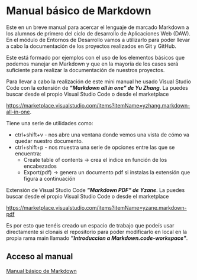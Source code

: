 # Manual básico de Markdown
Este en un breve manual para acercar el lenguaje de marcado Markdown a los alumnos de primero del ciclo de desarrollo de Aplicaciones Web (DAW).
En el módulo de Entornos de Desarrollo vamos a utilizarlo para poder llevar a cabo la documentación de los proyectos realizados en Git y GitHub.

Este está formado por ejemplos con el uso de los elementos básicos que podemos manejar en Markdown y que en la mayoría de los casos será suficiente para realizar la documentación de nuestros proyectos.

Para llevar a cabo la realización de este mini manual he usado Visual Studio Code con la extensión de ***"Markdown all in one" de Yu Zhang***. La puedes buscar desde el propio Visual Studio Code o desde el marketplace

https://marketplace.visualstudio.com/items?itemName=yzhang.markdown-all-in-one.

Tiene una serie de utilidades como:
* ctrl+shift+v - nos abre una ventana donde vemos una vista de cómo va quedar nuestro documento.
* ctrl+shift+p - nos muestra una serie de opciones entre las que se encuentra:
  * Create table of contents -> crea el índice en función de los encabezados
  * Export(pdf) -> genera un documento pdf si instalas la extensión que figura a continuación

Extensión de Visual Studio Code  ***"Markdown PDF" de Yzane***.  La puedes buscar desde el propio Visual Studio Code o desde el marketplace 

https://marketplace.visualstudio.com/items?itemName=yzane.markdown-pdf

Es por esto que tenéis creado un espacio de trabajo que podeís usar directamente si clonais el repositorio para poder modificarlo en local en la propia rama main llamado ***"Introduccion a Markdown.code-workspace"***.

## Acceso al manual
[Manual básico de Markdown](Markdown.md)
